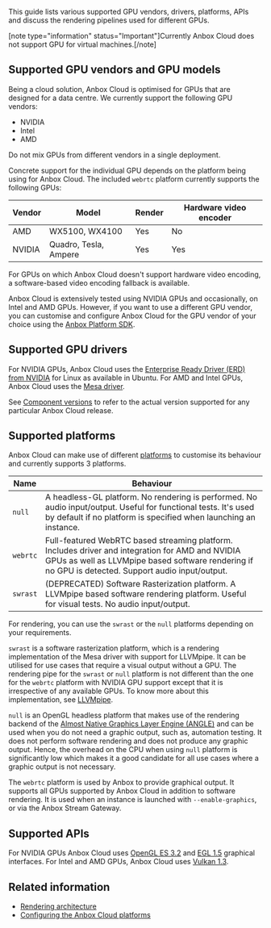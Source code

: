 This guide lists various supported GPU vendors, drivers, platforms, APIs and discuss the rendering pipelines used for different GPUs.

[note type="information" status="Important"]Currently Anbox Cloud does not support GPU for virtual machines.[/note]

<a name="supported-gpus"></a>
## Supported GPU vendors and GPU models

Being a cloud solution, Anbox Cloud is optimised for GPUs that are designed for a data centre. We currently support the following GPU vendors:

* NVIDIA
* Intel
* AMD

Do not mix GPUs from different vendors in a single deployment.

Concrete support for the individual GPU depends on the platform being using for Anbox Cloud. The included `webrtc` platform currently supports the following GPUs:

| Vendor | Model                 | Render | Hardware video encoder |
|--------|-----------------------|--------|-----------------------|
| AMD    | WX5100, WX4100        | Yes    | No                    |
| NVIDIA | Quadro, Tesla, Ampere | Yes    | Yes                   |

For GPUs on which Anbox Cloud doesn't support hardware video encoding, a software-based video encoding fallback is available.

Anbox Cloud is extensively tested using NVIDIA GPUs and occasionally, on Intel and AMD GPUs. However, if you want to use a different GPU vendor, you can customise and configure Anbox Cloud for the GPU vendor of your choice using the [Anbox Platform SDK](https://discourse.ubuntu.com/t/17844).

## Supported GPU drivers

For NVIDIA GPUs, Anbox Cloud uses the [Enterprise Ready Driver (ERD) from NVIDIA](https://help.ubuntu.com/community/NvidiaDriversInstallation) for Linux as available in Ubuntu.
For AMD and Intel GPUs, Anbox Cloud uses the [Mesa driver](https://www.mesa3d.org/).

See [Component versions](https://discourse.ubuntu.com/t/21413) to refer to the actual version supported for any particular Anbox Cloud release.

<a name="supported-platforms"></a>
## Supported platforms

Anbox Cloud can make use of different [platforms](https://anbox-cloud.github.io/latest/anbox-platform-sdk/) to customise its behaviour and currently supports 3 platforms.

| Name     	| Behaviour                                                                                                                                            	|
|----------	|-----------------------------------------------------------------------------------------------------------------------------------------------------	|
| `null`   	|  A headless-GL platform. No rendering is performed. No audio input/output. Useful for functional tests. It's used by default if no platform is specified when launching an instance.                                                                       	|
| `webrtc` 	| Full-featured WebRTC based streaming platform. Includes driver and integration for AMD and NVIDIA GPUs as well as LLVMpipe based software rendering if no GPU is detected.  Support audio input/output. |
| `swrast` 	| (DEPRECATED) Software Rasterization platform. A LLVMpipe based software rendering platform. Useful for visual tests. No audio input/output.    | 

For rendering, you can use the `swrast` or the `null` platforms depending on your requirements.

`swrast` is a software rasterization platform, which is a rendering implementation of the Mesa driver with support for LLVMpipe. It can be utilised for use cases that require a visual output without a GPU. The rendering pipe for the `swrast` or `null` platform is not different than the one for the `webrtc` platform with NVIDIA GPU support except that it is irrespective of any available GPUs. To know more about this implementation, see [LLVMpipe](https://docs.mesa3d.org/drivers/llvmpipe.html).

`null` is an OpenGL headless platform that makes use of the rendering backend of the [Almost Native Graphics Layer Engine (ANGLE)](https://chromium.googlesource.com/angle/angle) and can be used when you do not need a graphic output, such as, automation testing. It does not perform software rendering and does not produce any graphic output. Hence, the overhead on the CPU when using `null` platform is significantly low which makes it a good candidate for all use cases where a graphic output is not necessary.

The `webrtc` platform is used by Anbox to provide graphical output. It supports all GPUs supported by Anbox Cloud in addition to software rendering. It is used when an instance is launched with `--enable-graphics`, or via the Anbox Stream Gateway.

## Supported APIs

For NVIDIA GPUs Anbox Cloud uses [OpenGL ES 3.2](https://www.khronos.org/opengles/) and [EGL 1.5](https://www.khronos.org/egl/) graphical interfaces. For Intel and AMD GPUs, Anbox Cloud uses [Vulkan 1.3](https://vulkan.org/).

## Related information
* [Rendering architecture](https://discourse.ubuntu.com/t/rendering-architecture/35129)
* [Configuring the Anbox Cloud platforms](https://discourse.ubuntu.com/t/anbox-platforms/18733)
